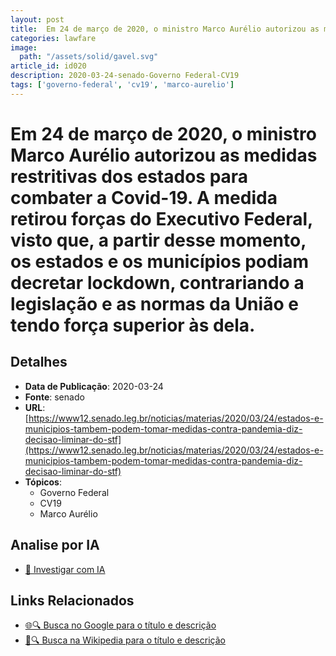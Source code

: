 ```yaml
---
layout: post
title:  Em 24 de março de 2020, o ministro Marco Aurélio autorizou as medidas restritivas dos estados para combater a Covid-19. A medida retirou forças do Executivo Federal, visto que, a partir desse momento, os estados e os municípios podiam decretar lockdown, contrariando a legislação e as normas da União e tendo força superior às dela.
categories: lawfare
image: 
  path: "/assets/solid/gavel.svg"
article_id: id020
description: 2020-03-24-senado-Governo Federal-CV19
tags: ['governo-federal', 'cv19', 'marco-aurelio']
---
```


# Em 24 de março de 2020, o ministro Marco Aurélio autorizou as medidas restritivas dos estados para combater a Covid-19. A medida retirou forças do Executivo Federal, visto que, a partir desse momento, os estados e os municípios podiam decretar lockdown, contrariando a legislação e as normas da União e tendo força superior às dela.

## Detalhes
- **Data de Publicação**: 2020-03-24
- **Fonte**: senado
- **URL**: [https://www12.senado.leg.br/noticias/materias/2020/03/24/estados-e-municipios-tambem-podem-tomar-medidas-contra-pandemia-diz-decisao-liminar-do-stf](https://www12.senado.leg.br/noticias/materias/2020/03/24/estados-e-municipios-tambem-podem-tomar-medidas-contra-pandemia-diz-decisao-liminar-do-stf)
- **Tópicos**:
  - Governo Federal
  - CV19
  - Marco Aurélio

## Analise por IA
- [🤖 Investigar com IA](https://www.perplexity.ai/search?q=%22not%C3%ADcia%20artigo%20Brasil%22%20Em%2024%20de%20mar%C3%A7o%20de%202020%2C%20o%20ministro%20Marco%20Aur%C3%A9lio%20autorizou%20as%20medidas%20restritivas%20dos%20estados%20para%20combater%20a%20Covid-19.%20A%20medida%20retirou%20for%C3%A7as%20do%20Executivo%20Federal%2C%20visto%20que%2C%20a%20partir%20desse%20momento%2C%20os%20estados%20e%20os%20munic%C3%ADpios%20podiam%20decretar%20lockdown%2C%20contrariando%20a%20legisla%C3%A7%C3%A3o%20e%20as%20normas%20da%20Uni%C3%A3o%20e%20tendo%20for%C3%A7a%20superior%20%C3%A0s%20dela.%20senado%202020-03-24)

## Links Relacionados
- [🌐🔍 Busca no Google para o título e descrição](https://www.google.com/search?q=%22not%C3%ADcia%20artigo%20Brasil%22%20Em%2024%20de%20mar%C3%A7o%20de%202020%2C%20o%20ministro%20Marco%20Aur%C3%A9lio%20autorizou%20as%20medidas%20restritivas%20dos%20estados%20para%20combater%20a%20Covid-19.%20A%20medida%20retirou%20for%C3%A7as%20do%20Executivo%20Federal%2C%20visto%20que%2C%20a%20partir%20desse%20momento%2C%20os%20estados%20e%20os%20munic%C3%ADpios%20podiam%20decretar%20lockdown%2C%20contrariando%20a%20legisla%C3%A7%C3%A3o%20e%20as%20normas%20da%20Uni%C3%A3o%20e%20tendo%20for%C3%A7a%20superior%20%C3%A0s%20dela.%20senado%202020-03-24)
- [📖🔍 Busca na Wikipedia para o título e descrição](https://pt.wikipedia.org/w/index.php?search=%22not%C3%ADcia%20artigo%20Brasil%22%20Em%2024%20de%20mar%C3%A7o%20de%202020%2C%20o%20ministro%20Marco%20Aur%C3%A9lio%20autorizou%20as%20medidas%20restritivas%20dos%20estados%20para%20combater%20a%20Covid-19.%20A%20medida%20retirou%20for%C3%A7as%20do%20Executivo%20Federal%2C%20visto%20que%2C%20a%20partir%20desse%20momento%2C%20os%20estados%20e%20os%20munic%C3%ADpios%20podiam%20decretar%20lockdown%2C%20contrariando%20a%20legisla%C3%A7%C3%A3o%20e%20as%20normas%20da%20Uni%C3%A3o%20e%20tendo%20for%C3%A7a%20superior%20%C3%A0s%20dela.%20senado%202020-03-24)

